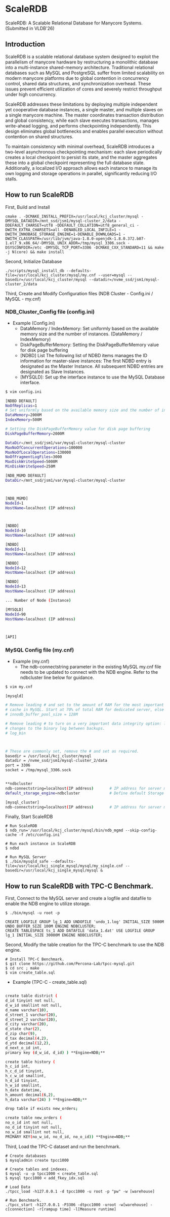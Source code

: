 # ScaleRDB
ScaleRDB: A Scalable Relational Database for Manycore Systems. (Submitted in VLDB'26) 


## Introduction
ScaleRDB is a scalable relational database system designed to exploit the parallelism of manycore hardware by restructuring a monolithic database into a multi-instance shared-memory architecture. Traditional relational databases such as MySQL and PostgreSQL suffer from limited scalability on modern manycore platforms due to global contention in concurrency control, shared data structures, and synchronization overhead. These issues prevent efficient utilization of cores and severely restrict throughput under high concurrency.

ScaleRDB addresses these limitations by deploying multiple independent yet cooperative database instances, a single master, and multiple slaves on a single manycore machine. The master coordinates transaction distribution and global consistency, while each slave executes transactions, manages write-ahead logging, and performs checkpointing independently. This design eliminates global bottlenecks and enables parallel execution without contention on shared structures.

To maintain consistency with minimal overhead, ScaleRDB introduces a two-level asynchronous checkpointing mechanism: each slave periodically creates a local checkpoint to persist its state, and the master aggregates these into a global checkpoint representing the full database state. Additionally, a localized I/O approach allows each instance to manage its own logging and storage operations in parallel, significantly reducing I/O stalls.

## How to run ScaleRDB

First, Build and Install 
     
```
cmake . -DCMAKE_INSTALL_PREFIX=/usr/local/kcj_cluster/mysql -DMYSQL_DATADIR=/mnt_ssd/jsm1/mysql-cluster_2/data -DDEFAULT_CHARSET=utf8 -DDEFAULT_COLLATION=utf8_general_ci -DWITH_EXTRA_CHARSETS=all -DENABLED_LOCAL_INFILE=1 -DWITH_INNOBASE_STORAGE_ENGINE=1-DENABLE_DOWNLOADS=1 -DWITH_CLASSPATH=/usr/lib/jvm/java-1.8.0-openjdk-1.8.0.372.b07-1.el7_9.x86_64/-DMYSQL_UNIX_ADDR=/tmp/mysql_3306.sock -DSYSCONFDIR=/etc -DMYSQL_TCP_PORT=3306 -DCMAKE_CXX_STANDARD=11 && make -j N(core) && make install
```


Second, Initialize Database
    
```
./scripts/mysql_install_db --defaults-file=/usr/local/kcj_cluster/mysql/my.cnf --user=mysql --basedir=/usr/local/kcj_cluster/mysql --datadir=/nvme_ssd/jsm1/mysql-cluster_2/data
```


Third, Create and Modify Configuration files (NDB Cluster - Config.ini / MySQL - my.cnf)

### NDB_Cluster_Config file (config.ini)

-  Example (Config.ini)
     * DataMemory / IndexMemory: Set uniformly based on the available memory size and the number of instances. (DataMemory / IndexMemory)
     * DiskPageBufferMemory: Setting the DiskPageBufferMemory value for disk page buffering
     * [NDBD] List
     The following list of NDBD items manages the ID information for master-slave instances:
     The first NDBD entry is designated as the Master Instance.
     All subsequent NDBD entries are designated as Slave Instances.
     * [MYSQLD]: Set up the interface instance to use the MySQL Database interface.
```bash
$ vim config.ini
```
```bash
[NDBD DEFAULT]
NoOfReplicas=1
# Set uniformly based on the available memory size and the number of instances. (DataMemory / IndexMemory)
DataMemory=2000M 
IndexMemory=500M

# Setting the DiskPageBufferMemory value for disk page buffering
DiskPageBufferMemory=2000M

DataDir=/mnt_ssd/jsm1/var/mysql-cluster/mysql-cluster
MaxNoOfConcurrentOperations=100000
MaxNoOfLocalOperations=130000
NoOfFragmentLogFiles=3000
MaxDiskWriteSpeed=5000M
MinDiskWriteSpeed=250M

[NDB_MGMD DEFAULT]
DataDir=/mnt_ssd/jsm1/var/mysql-cluster/mysql-cluster



[NDB_MGMD]
NodeId=1
HostName=localhost (IP address)



[NDBD]
NodeId=10
HostName=localhost (IP address)

[NDBD]
NodeId=11
HostName=localhost (IP address)

[NDBD]
NodeId=12
HostName=localhost (IP address)

[NDBD]
NodeId=13
HostName=localhost (IP address)

... Number of Node (Instance) 

[MYSQLD]
NodeId=90
HostName=localhost (IP address)



[API]
```
### MySQL Config file (my.cnf)

-  Example (my.cnf)
     * The ndb-connectstring parameter in the existing MySQL my.cnf file needs to be updated to connect with the NDB engine. Refer to the ndbcluster line below for guidance.
```bash
$ vim my.cnf
```
```bash
[mysqld]

# Remove leading # and set to the amount of RAM for the most important data
# cache in MySQL. Start at 70% of total RAM for dedicated server, else 10%.
# innodb_buffer_pool_size = 128M

# Remove leading # to turn on a very important data integrity option: logging
# changes to the binary log between backups.
# log_bin



# These are commonly set, remove the # and set as required.
basedir = /usr/local/kcj_cluster/mysql
datadir = /nvme_ssd/jsm1/mysql-cluster_2/data
port = 3306
socket = /tmp/mysql_3306.sock


**ndbcluster
ndb-connectstring=localhost(IP address)       # IP address for server management node
default_storage_engine=ndbcluster             # Define default Storage Engine used by MySQL

[mysql_cluster]
ndb-connectstring=localhost(IP address)       # IP address for server management node**

```
Finally, Start ScaleRDB 

```
# Run ScaleRDB
$ ndb_run='/usr/local/kcj_cluster/mysql/bin/ndb_mgmd --skip-config-cache -f /etc/config.ini' 
     
# Run each instance in ScaleRDB  
$ ndbd 
     
# Run MySQL Server
$ ./bin/mysqld_safe --defaults-file=/usr/local/kcj_single_mysql/mysql/my_single.cnf --basedir=/usr/local/kcj_single_mysql/mysql &

```

## How to run ScaleRDB with TPC-C Benchmark.

First, Connect to the MySQL server and create a logfile and datafile to enable the NDB engine to utilize storage.
```            
$ ./bin/mysql -u root -p
   
CREATE LOGFILE GROUP lg_1 ADD UNDOFILE 'undo_1.log' INITIAL_SIZE 5000M UNDO_BUFFER_SIZE 100M ENGINE NDBCLUSTER;
CREATE TABLESPACE ts_1 ADD DATAFILE 'data_1.dat' USE LOGFILE GROUP lg_1 INITIAL_SIZE 30000M ENGINE NDBCLUSTER;

```
   
Second, Modify the table creation for the TPC-C benchmark to use the NDB engine.

```
# Install TPC-C Benchmark. 
$ git clone https://github.com/Percona-Lab/tpcc-mysql.git
$ cd src ; make
$ vim create_table.sql 
```

-  Example (TPC-C - create_table.sql)
```bash

create table district (
d_id tinyint not null,
d_w_id smallint not null,
d_name varchar(10),
d_street_1 varchar(20),
d_street_2 varchar(20),
d_city varchar(20),
d_state char(2),
d_zip char(9),
d_tax decimal(4,2),
d_ytd decimal(12,2),
d_next_o_id int,
primary key (d_w_id, d_id) ) **Engine=NDB;**

create table history (
h_c_id int,
h_c_d_id tinyint,
h_c_w_id smallint,
h_d_id tinyint,
h_w_id smallint,
h_date datetime,
h_amount decimal(6,2),
h_data varchar(24) ) **Engine=NDB;**

drop table if exists new_orders;

create table new_orders (
no_o_id int not null,
no_d_id tinyint not null,
no_w_id smallint not null,
PRIMARY KEY(no_w_id, no_d_id, no_o_id)) **Engine=NDB;**
```

Third, Load the TPC-C dataset and run the benchmark.
```
# Create databases
$ mysqladmin create tpcc1000
     
# Create tables and indexes.
$ mysql -u -p tpcc1000 < create_table.sql
$ mysql tpcc1000 < add_fkey_idx.sql

# Load Data
./tpcc_load -h127.0.0.1 -d tpcc1000 -u root -p "pw" -w [warehouse]
     
# Run Benchmark.
./tpcc_start -h127.0.0.1 -P3306 -dtpcc1000 -uroot -w[warehouse] -c[connection] -r[rampup time] -l[Measure runtime]

```


